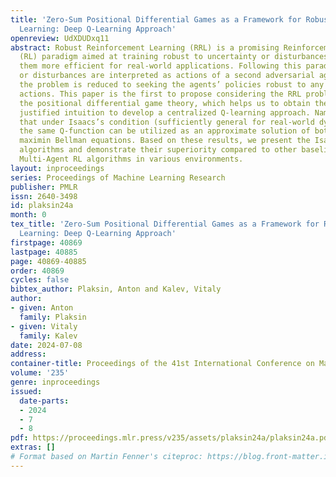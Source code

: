 ```yaml
---
title: 'Zero-Sum Positional Differential Games as a Framework for Robust Reinforcement
  Learning: Deep Q-Learning Approach'
openreview: UdXDUDxq11
abstract: Robust Reinforcement Learning (RRL) is a promising Reinforcement Learning
  (RL) paradigm aimed at training robust to uncertainty or disturbances models, making
  them more efficient for real-world applications. Following this paradigm, uncertainty
  or disturbances are interpreted as actions of a second adversarial agent, and thus,
  the problem is reduced to seeking the agents’ policies robust to any opponent’s
  actions. This paper is the first to propose considering the RRL problems within
  the positional differential game theory, which helps us to obtain theoretically
  justified intuition to develop a centralized Q-learning approach. Namely, we prove
  that under Isaacs’s condition (sufficiently general for real-world dynamical systems),
  the same Q-function can be utilized as an approximate solution of both minimax and
  maximin Bellman equations. Based on these results, we present the Isaacs Deep Q-Network
  algorithms and demonstrate their superiority compared to other baseline RRL and
  Multi-Agent RL algorithms in various environments.
layout: inproceedings
series: Proceedings of Machine Learning Research
publisher: PMLR
issn: 2640-3498
id: plaksin24a
month: 0
tex_title: 'Zero-Sum Positional Differential Games as a Framework for Robust Reinforcement
  Learning: Deep Q-Learning Approach'
firstpage: 40869
lastpage: 40885
page: 40869-40885
order: 40869
cycles: false
bibtex_author: Plaksin, Anton and Kalev, Vitaly
author:
- given: Anton
  family: Plaksin
- given: Vitaly
  family: Kalev
date: 2024-07-08
address:
container-title: Proceedings of the 41st International Conference on Machine Learning
volume: '235'
genre: inproceedings
issued:
  date-parts:
  - 2024
  - 7
  - 8
pdf: https://proceedings.mlr.press/v235/assets/plaksin24a/plaksin24a.pdf
extras: []
# Format based on Martin Fenner's citeproc: https://blog.front-matter.io/posts/citeproc-yaml-for-bibliographies/
---
```

